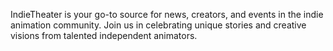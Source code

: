 IndieTheater is your go-to source for news, creators, and events in the indie animation community. Join us in celebrating unique stories and creative visions from talented independent animators.
